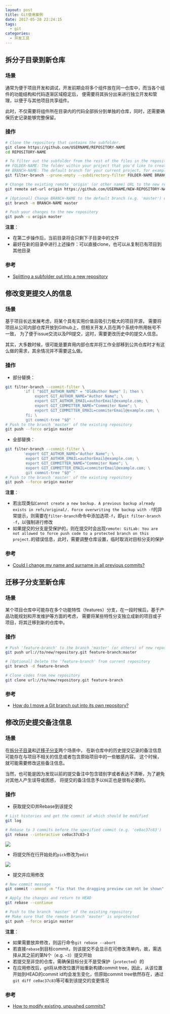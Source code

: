 ```yaml
---
layout: post
title: Git使用案例
date: 2017-05-28 22:24:15
tags:
  - git
categories:
  - 开发工具
---
```


## 拆分子目录到新仓库

### 场景

通常为便于项目开发和调试，开发前期会将多个组件放在同一仓库中，而当各个组件的功能结构和代码逐渐区域稳定后，
便需要将其拆分出来进行独立开发和管理，以便于与其他项目共享组件。

此时，不仅需要将组件所在目录内的代码全部拆分到单独的仓库，同时，还需要确保历史记录能够完整保留。

<!--more-->

### 操作

```bash
# Clone the repository that contains the subfolder.
git clone https://github.com/USERNAME/REPOSITORY-NAME
cd REPOSITORY-NAME

# To filter out the subfolder from the rest of the files in the repository
## FOLDER-NAME: The folder within your project that you'd like to create a separate repository from.
## BRANCH-NAME: The default branch for your current project, for example, 'master' or 'gh-pages'
git filter-branch --prune-empty --subdirectory-filter FOLDER-NAME BRANCH-NAME

# Change the existing remote 'origin' (or other name) URL to the new repository URL
git remote set-url origin https://github.com/USERNAME/NEW-REPOSITORY-NAME.git

# [Optional] Change BRANCH-NAME to the default branch (e.g. 'master') of the new repository
git branch -m BRANCH-NAME master

# Push your changes to the new repository
git push -u origin master
```

**注意**：
- 在第二步操作后，当前目录将会只剩下子目录中的文件
- 最好在新的目录中进行上述操作：可以直接clone，也可以从复制已有项目到其他目录

### 参考

- [Splitting a subfolder out into a new repository](https://help.github.com/articles/splitting-a-subfolder-out-into-a-new-repository/)

## 修改变更提交人的信息

### 场景

基于项目长远发展考虑，将某个具有实用价值且吸引力极大的项目开源，
需要将项目从公司内部仓库开放到Github上，但相关开发人员在两个系统中所用帐号不一致，
为了便于issue交流以及PR提交，这时，需要更改历史中的提交人信息。

其实，大多数时候，很可能是要弃用内部仓库并将工作全部移到公共仓库时才有这么做的需求，其余情况并不需要这么做。

### 操作

- 部分替换：

```bash
git filter-branch --commit-filter \
        'if [ "$GIT_AUTHOR_NAME" = "OldAuthor Name" ]; then \
             export GIT_AUTHOR_NAME="Author Name"; \
             export GIT_AUTHOR_EMAIL=authorEmail@example.com; \
             export GIT_COMMITTER_NAME="Commmiter Name"; \
             export GIT_COMMITTER_EMAIL=commiterEmail@example.com; \
         fi; \
         git commit-tree "$@" '
# Push to the branch 'master' of the existing repository
git push --force origin master
```

- 全部替换：

```bash
git filter-branch --commit-filter \
        'export GIT_AUTHOR_NAME="Author Name"; \
         export GIT_AUTHOR_EMAIL=authorEmail@example.com; \
         export GIT_COMMITTER_NAME="Commmiter Name"; \
         export GIT_COMMITTER_EMAIL=commiterEmail@example.com; \
         git commit-tree "$@" '
# Push to the branch 'master' of the existing repository
git push --force origin master
```

**注意**：
- 若出现类似`Cannot create a new backup. A previous backup already exists in refs/original/. Force overwriting the backup with -f`的异常提示，则需要在`filter-branch`命令中添加选项`-f`，即`git filter-branch -f`，以强制进行修改
- 如果提交的分支是受保护的，则在提交时会出现`remote: GitLab: You are not allowed to force push code to a protected branch on this project.`的错误信息，此时，需要调整仓库设置，临时取消对目标分支的保护

### 参考

- [Could I change my name and surname in all previous commits?](https://stackoverflow.com/questions/4493936/could-i-change-my-name-and-surname-in-all-previous-commits)

## 迁移子分支至新仓库

### 场景

某个项目仓库中可能存在多个功能特性（features）分支，在一段时候后，基于产品功能规划和开发维护等方面的考虑，
需要将某些特性分支独立成新的项目或子项目，将其迁移到新的仓库中。

### 操作

```bash
# Push 'feature-branch' to the branch 'master' (or others) of new repository
git push url://to/new/repository.git feature-branch:master

# [Optional] Delete the 'feature-branch' from current repository
git branch -d feature-branch

# Clone codes from new repository
git clone url://to/new/repository.git feature-branch
```

### 参考

- [How do I move a Git branch out into its own repository?](https://stackoverflow.com/questions/2227062/how-do-i-move-a-git-branch-out-into-its-own-repository)

## 修改历史提交备注信息

### 场景

在[拆分子目录](#拆分子目录到新仓库)和[迁移子分支](#迁移子分支至新仓库)两个场景中，
在新仓库中的历史提交记录的备注信息可能存在与项目不相关的信息或者包含原始项目中的一些敏感内容。
这个时候，就可能需要修改这些备注信息。

当然，也可能是因为发现以前的提交备注中包含错别字或者表达不清晰，为了避免对其他人产生误导或困惑，
将提交的备注信息予以纠正也是很有必要的。

### 操作

- 获取提交ID并Rebase到该提交

```bash
# List histories and get the commit id which should be modified
git log

# Rebase to 3 commits before the specified commit (e.g. 'ce0ac37c83')
git rebase --interactive ce0ac37c83~3
```

![](/assets/images/git-usage-cases-rebase-to-target-commit.png)

- 将提交所在行开始处的`pick`修改为`edit`

![](/assets/images/git-usage-cases-change-history-commit.png)

- 提交并应用修改

```bash
# New commit message
git commit --amend -m "fix that the dragging preview can not be shown"

# Apply the changes and return to HEAD
git rebase --continue

# Push to the branch 'master' of the existing repository
## Make sure that the remote branch 'master' is unprotected
git push --force origin master
```

**注意**：
- 如果需要放弃修改，则运行命令`git rebase --abort`
- 若直接`rebase`到目标commit，则该提交不会显示在可修改清单内，故，需选择从其之前的第N个（e.g. `~3`）提交开始
- 若提交至非空的仓库，需确保目标分支不是受保护（`protected`）的
- 在应用修改后，git将从修改位置开始重新构建commit tree，因此，从该位置开始到HEAD的commit id均会发生变化，但原始commit tree依然存在，通过`git diff ce0ac37c83`等可看到该提交的变更情况

### 参考

- [How to modify existing, unpushed commits?](https://stackoverflow.com/questions/179123/how-to-modify-existing-unpushed-commits)
